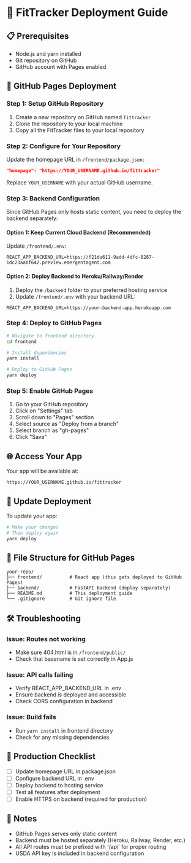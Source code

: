 # 🚀 FitTracker Deployment Guide

## 📋 Prerequisites

- Node.js and yarn installed
- Git repository on GitHub
- GitHub account with Pages enabled

## 🔧 GitHub Pages Deployment

### Step 1: Setup GitHub Repository
1. Create a new repository on GitHub named `fittracker`
2. Clone the repository to your local machine
3. Copy all the FitTracker files to your local repository

### Step 2: Configure for Your Repository
Update the homepage URL in `/frontend/package.json`:
```json
"homepage": "https://YOUR_USERNAME.github.io/fittracker"
```
Replace `YOUR_USERNAME` with your actual GitHub username.

### Step 3: Backend Configuration
Since GitHub Pages only hosts static content, you need to deploy the backend separately:

#### Option 1: Keep Current Cloud Backend (Recommended)
Update `/frontend/.env`:
```env
REACT_APP_BACKEND_URL=https://f21da611-9add-4dfc-8287-1dc23aabf642.preview.emergentagent.com
```

#### Option 2: Deploy Backend to Heroku/Railway/Render
1. Deploy the `/backend` folder to your preferred hosting service
2. Update `/frontend/.env` with your backend URL:
```env
REACT_APP_BACKEND_URL=https://your-backend-app.herokuapp.com
```

### Step 4: Deploy to GitHub Pages
```bash
# Navigate to frontend directory
cd frontend

# Install dependencies
yarn install

# Deploy to GitHub Pages
yarn deploy
```

### Step 5: Enable GitHub Pages
1. Go to your GitHub repository
2. Click on "Settings" tab
3. Scroll down to "Pages" section
4. Select source as "Deploy from a branch"
5. Select branch as "gh-pages"
6. Click "Save"

## 🌐 Access Your App
Your app will be available at:
```
https://YOUR_USERNAME.github.io/fittracker
```

## 🔄 Update Deployment
To update your app:
```bash
# Make your changes
# Then deploy again
yarn deploy
```

## 📁 File Structure for GitHub Pages
```
your-repo/
├── frontend/          # React app (this gets deployed to GitHub Pages)
├── backend/           # FastAPI backend (deploy separately)
├── README.md          # This deployment guide
└── .gitignore         # Git ignore file
```

## 🛠️ Troubleshooting

### Issue: Routes not working
- Make sure 404.html is in `/frontend/public/`
- Check that basename is set correctly in App.js

### Issue: API calls failing
- Verify REACT_APP_BACKEND_URL in .env
- Ensure backend is deployed and accessible
- Check CORS configuration in backend

### Issue: Build fails
- Run `yarn install` in frontend directory
- Check for any missing dependencies

## 🚀 Production Checklist
- [ ] Update homepage URL in package.json
- [ ] Configure backend URL in .env
- [ ] Deploy backend to hosting service
- [ ] Test all features after deployment
- [ ] Enable HTTPS on backend (required for production)

## 📝 Notes
- GitHub Pages serves only static content
- Backend must be hosted separately (Heroku, Railway, Render, etc.)
- All API routes must be prefixed with '/api' for proper routing
- USDA API key is included in backend configuration